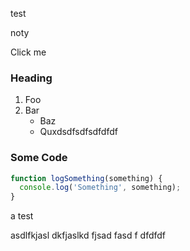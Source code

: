 test

noty
  <summary>Click me</summary>
  
  ### Heading
  1. Foo
  2. Bar
     * Baz
     * Quxdsdfsdfsdfdfdf

  ### Some Code
  ```js
  function logSomething(something) {
    console.log('Something', something);
  }
  ```

a test 
</details>
asdlfkjasl dkfjaslkd fjsad fasd f
dfdfdf
